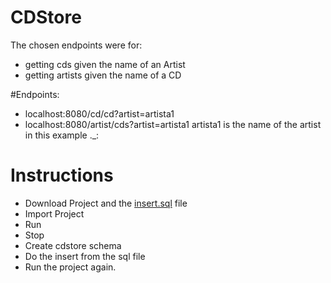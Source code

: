 # CDStore

The chosen endpoints were for:
- getting cds given the name of an Artist
- getting artists given the name of a CD

#Endpoints:
- localhost:8080/cd/cd?artist=artista1
- localhost:8080/artist/cds?artist=artista1
artista1 is the name of the artist in this example ._:

# Instructions
-   Download Project and the [insert.sql](https://drive.google.com/file/d/1u_uVhwi1A-DEFBrKE-RLvjcvtapqwLCg/view?usp=share_link) file
-   Import Project
-   Run
-   Stop
-   Create cdstore schema
-   Do the insert from the sql file
-   Run the project again.
